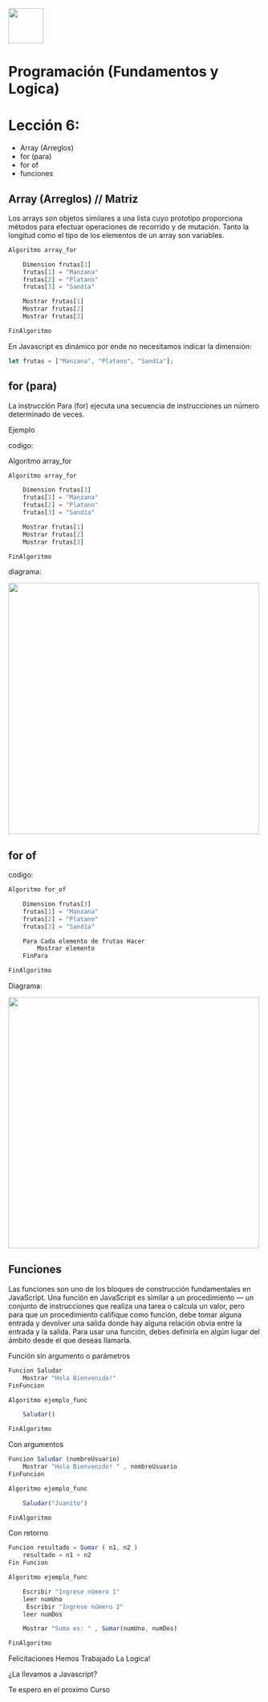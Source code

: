 <img  src='logo.png'  height='70px'>

# Programación (Fundamentos y Logica)
# Lección 6:

* Array (Arreglos)
* for (para)
* for of
* funciones

## Array (Arreglos) // Matriz

Los arrays son objetos similares a una lista cuyo prototipo proporciona métodos para efectuar operaciones de recorrido y de mutación. Tanto la longitud como el tipo de los elementos de un array son variables.

```javascript
Algoritmo array_for

	Dimension frutas[3]
	frutas[1] = "Manzana"
	frutas[2] = "Platano"
	frutas[3] = "Sandía"

	Mostrar frutas[1]
	Mostrar frutas[2]
	Mostrar frutas[3]

FinAlgoritmo
```

En Javascript es dinámico por ende no necesitamos indicar la dimensión:

```javascript
let frutas = ["Manzana", "Platano", "Sandía"];
```

## for (para)
La instrucción Para (for) ejecuta una secuencia de instrucciones un número determinado de veces.

Ejemplo

codigo:

Algoritmo array_for

```javascript
Algoritmo array_for

	Dimension frutas[3]
	frutas[1] = "Manzana"
	frutas[2] = "Platano"
	frutas[3] = "Sandía"

	Mostrar frutas[1]
	Mostrar frutas[2]
	Mostrar frutas[3]

FinAlgoritmo
```

diagrama:

<img  src='./img/for.jpg' height='500px'>

## for of


codigo: 

```Javascript
Algoritmo for_of

	Dimension frutas[3]
	frutas[1] = "Manzana"
	frutas[2] = "Platano"
	frutas[3] = "Sandía"

	Para Cada elemento de frutas Hacer
		Mostrar elemento
	FinPara

FinAlgoritmo
```
Diagrama:

<img  src='./img/forof.jpg' height='500px'>

## Funciones
Las funciones son uno de los bloques de construcción fundamentales en JavaScript. Una función en JavaScript es similar a un procedimiento — un conjunto de instrucciones que realiza una tarea o calcula un valor, pero para que un procedimiento califique como función, debe tomar alguna entrada y devolver una salida donde hay alguna relación obvia entre la entrada y la salida. Para usar una función, debes definirla en algún lugar del ámbito desde el que deseas llamarla.

Función sin argumento o parámetros

```javascript
Funcion Saludar
	Mostrar "Hola Bienvenido!"
FinFuncion

Algoritmo ejemplo_func

	Saludar()

FinAlgoritmo
```

Con argumentos

```javascript
Funcion Saludar (nombreUsuario)
	Mostrar "Hola Bienvenido! " , nombreUsuario
FinFuncion

Algoritmo ejemplo_func

	Saludar("Juanito")

FinAlgoritmo
```

Con retorno

``` javascript
Funcion resultado = Sumar ( n1, n2 )
	resultado = n1 + n2
Fin Funcion

Algoritmo ejemplo_func

	Escribir "Ingrese número 1"
	leer numUno
     Escribir "Ingrese número 2"
	leer numDos

	Mostrar "Suma es: " , Sumar(numUno, numDos)

FinAlgoritmo
```

Felicitaciones Hemos Trabajado La Logica!

¿La llevamos a Javascript?

Te espero en el proximo Curso


